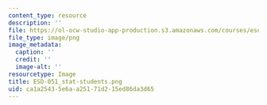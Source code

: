 ```yaml
---
content_type: resource
description: ''
file: https://ol-ocw-studio-app-production.s3.amazonaws.com/courses/esd-051j-engineering-innovation-and-design-fall-2012/ca1a25435e6aa25171d215ed86da3d65_ESD-051_stat-students.png
file_type: image/png
image_metadata:
  caption: ''
  credit: ''
  image-alt: ''
resourcetype: Image
title: ESD-051_stat-students.png
uid: ca1a2543-5e6a-a251-71d2-15ed86da3d65
---
```

